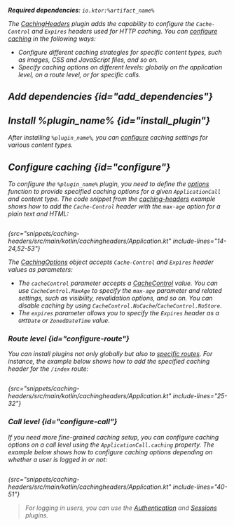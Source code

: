 [//]: # (title: Caching headers)

<show-structure for="chapter" depth="2"/>

<var name="plugin_name" value="CachingHeaders"/>
<var name="package_name" value="io.ktor.server.plugins.cachingheaders"/>
<var name="artifact_name" value="ktor-server-caching-headers"/>

<tldr>
<p>
<b>Required dependencies</b>: <code>io.ktor:%artifact_name%</code>
</p>
<var name="example_name" value="caching-headers"/>
<include from="lib.topic" element-id="download_example"/>
<include from="lib.topic" element-id="native_server_supported"/>
</tldr>

The [CachingHeaders](https://api.ktor.io/ktor-server/ktor-server-plugins/ktor-server-caching-headers/io.ktor.server.plugins.cachingheaders/-caching-headers.html) plugin adds the capability to configure the `Cache-Control` and `Expires` headers used for HTTP caching. You can [configure caching](#configure) in the following ways:
- Configure different caching strategies for specific content types, such as images, CSS and JavaScript files, and so on.
- Specify caching options on different levels: globally on the application level, on a route level, or for specific calls.

## Add dependencies {id="add_dependencies"}

<include from="lib.topic" element-id="add_ktor_artifact_intro"/>
<include from="lib.topic" element-id="add_ktor_artifact"/>

## Install %plugin_name% {id="install_plugin"}

<include from="lib.topic" element-id="install_plugin"/>
<include from="lib.topic" element-id="install_plugin_route"/>

After installing `%plugin_name%`, you can [configure](#configure) caching settings for various content types.

## Configure caching {id="configure"}
To configure the `%plugin_name%` plugin, you need to define the [options](https://api.ktor.io/ktor-server/ktor-server-plugins/ktor-server-caching-headers/io.ktor.server.plugins.cachingheaders/-caching-headers-config/options.html) function to provide specified caching options for a given `ApplicationCall` and content type. The code snippet from the [caching-headers](https://github.com/ktorio/ktor-documentation/tree/%ktor_version%/codeSnippets/snippets/caching-headers) example shows how to add the `Cache-Control` header with the `max-age` option for a plain text and HTML:

```kotlin
```
{src="snippets/caching-headers/src/main/kotlin/cachingheaders/Application.kt" include-lines="14-24,52-53"}

The [CachingOptions](https://api.ktor.io/ktor-http/io.ktor.http.content/-caching-options/index.html) object accepts `Cache-Control` and `Expires` header values as parameters:

* The `cacheControl` parameter accepts a [CacheControl](https://api.ktor.io/ktor-http/io.ktor.http/-cache-control/index.html) value. You can use `CacheControl.MaxAge` to specify the `max-age` parameter and related settings, such as visibility, revalidation options, and so on. You can disable caching by using `CacheControl.NoCache`/`CacheControl.NoStore`.
* The `expires` parameter allows you to specify the `Expires` header as a `GMTDate` or `ZonedDateTime` value.

### Route level {id="configure-route"}

You can install plugins not only globally but also to [specific routes](Plugins.md#install-route). For instance, the example below shows how to add the specified caching header for the `/index` route:

```kotlin
```
{src="snippets/caching-headers/src/main/kotlin/cachingheaders/Application.kt" include-lines="25-32"}


### Call level {id="configure-call"}

If you need more fine-grained caching setup, you can configure caching options on a call level using the `ApplicationCall.caching` property. The example below shows how to configure caching options depending on whether a user is logged in or not:

```kotlin
```
{src="snippets/caching-headers/src/main/kotlin/cachingheaders/Application.kt" include-lines="40-51"}

> For logging in users, you can use the [Authentication](authentication.md) and [Sessions](sessions.md) plugins.